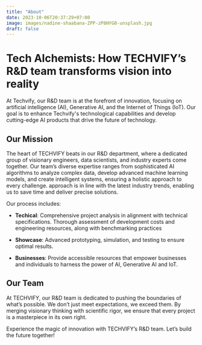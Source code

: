 ```yaml
---
title: "About"
date: 2023-10-06T20:37:29+07:00
image: images/nadine-shaabana-ZPP-zP8HYG0-unsplash.jpg
draft: false
---
```

# Tech Alchemists: How TECHVIFY’s R&D team transforms vision into reality

At Techvify, our R&D team is at the forefront of innovation, focusing on artificial intelligence (AI), Generative AI, and the Internet of Things (IoT). Our goal is to enhance Techvify's technological capabilities and develop cutting-edge AI products that drive the future of technology.


## Our Mission

The heart of TECHVIFY beats in our R&D department, where a dedicated group of visionary engineers, data scientists, and industry experts come together. Our team’s diverse expertise ranges from sophisticated AI algorithms to analyze complex data, develop advanced machine learning models, and create intelligent systems, ensuring a holistic approach to every challenge. approach is in line with the latest industry trends, enabling us to save time and deliver precise solutions. 

Our process includes:


- **Techical**: Comprehensive project analysis in alignment with technical specifications. Thorough assessment of development costs and engineering resources, along with benchmarking practices

- **Showcase**: Advanced prototyping, simulation, and testing to ensure optimal results.

- **Businesses**: Provide accessible resources that empower businesses and individuals to harness the power of AI, Generative AI and IoT.

## Our Team

At TECHVIFY, our R&D team is dedicated to pushing the boundaries of what’s possible. We don’t just meet expectations, we exceed them. By merging visionary thinking with scientific rigor, we ensure that every project is a masterpiece in its own right.

Experience the magic of innovation with TECHVIFY’s R&D team. Let’s build the future together!


